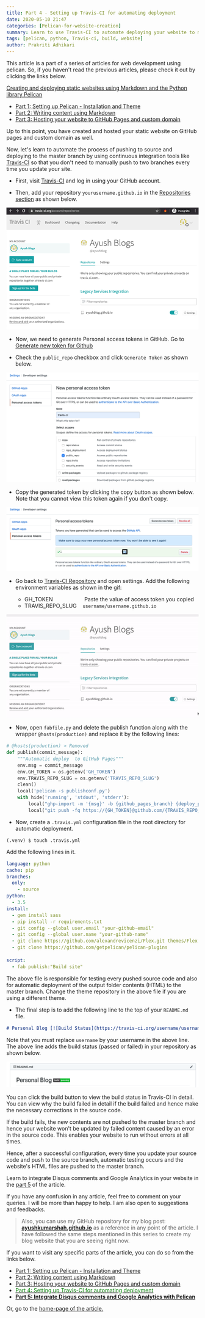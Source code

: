 ```yaml
---
title: Part 4 - Setting up Travis-CI for automating deployment
date: 2020-05-10 21:47
categories: [Pelican-for-website-creation]
summary: Learn to use Travis-CI to automate deploying your website to master branch
tags: [pelican, python, Travis-ci, build, website]
author: Prakriti Adhikari
---
```


This article is a part of a series of articles for web development using pelican. So, if you haven't read the previous
articles, please check it out by clicking the links below.

[Creating and deploying static websites using Markdown and the Python library Pelican](https://shahayush.com/2020/03/web-pelican-intro)

- [Part 1: Setting up Pelican - Installation and Theme](https://shahayush.com/2020/03/web-pelican-pt1-setup)
- [Part 2: Writing content using Markdown](https://shahayush.com/2020/03/web-pelican-pt2-markdown)
- [Part 3: Hosting your website to GitHub Pages and custom domain](https://shahayush.com/2020/03/web-pelican-pt3-hosting)

Up to this point, you have created and hosted your static website on GitHub pages and custom domain as well.

Now, let's learn to automate the process of pushing to source and deploying to the master branch by using continuous integration
tools like [Travis-CI](https://travis-ci.org/) so that you don't need to manually push to two branches every time you
update your site.

- First, visit [Travis-CI](https://travis-ci.org/) and log in using your GitHub account.

- Then, add your repository `yourusername.github.io` in the [Repositories section](https://travis-ci.org/account/repositories) as shown below.

![travis-repo](/assets/img/sample/travis-repo.png)

- Now, we need to generate Personal access tokens in GitHub. Go to [Generate new token for Github](https://github.com/settings/tokens/new)

- Check the `public_repo` checkbox and click `Generate Token` as shown below.

![public_repo](/assets/img/sample/public-repo.png)

- Copy the generated token by clicking the copy button as shown below. Note that you cannot view this token again if you don't copy.

![access-token](/assets/img/sample/access-token.png)

- Go back to [Travis-CI Repository](https://travis-ci.org/account/repositories) and open settings. Add the following environment variables as shown in the gif:

    - GH_TOKEN &nbsp;&nbsp;&nbsp;&nbsp;&nbsp;&nbsp;&nbsp;&nbsp;&nbsp;&nbsp;&nbsp;&nbsp;&nbsp;&nbsp;&nbsp;&nbsp;&nbsp;&nbsp;&nbsp; Paste the value of access token you copied
    - TRAVIS_REPO_SLUG &nbsp;&nbsp; `username/username.github.io`

![add-token](/assets/img/sample/add-token.gif)

- Now, open `fabfile.py` and delete the publish function along with the wrapper `@hosts(production)` and replace it by the following lines:

```python
# @hosts(production) > Removed
def publish(commit_message):
    """Automatic deploy  to GitHub Pages"""
    env.msg = commit_message
    env.GH_TOKEN = os.getenv('GH_TOKEN')
    env.TRAVIS_REPO_SLUG = os.getenv('TRAVIS_REPO_SLUG')
    clean()
    local('pelican -s publishconf.py')
    with hide('running', 'stdout', 'stderr'):
        local("ghp-import -m '{msg}' -b {github_pages_branch} {deploy_path}".format(**env))
        local("git push -fq https://{GH_TOKEN}@github.com/{TRAVIS_REPO_SLUG}.git {github_pages_branch}".format(**env))
```

- Now, create a `.travis.yml` configuration file in the root directory for automatic deployment.

```console
(.venv) $ touch .travis.yml
```

Add the following lines in it.

```yml
language: python
cache: pip
branches:
  only:
    - source
python:
  - 3.5
install:
  - gem install sass
  - pip install -r requirements.txt
  - git config --global user.email "your-github-email"
  - git config --global user.name "your-github-name"
  - git clone https://github.com/alexandrevicenzi/Flex.git themes/Flex
  - git clone https://github.com/getpelican/pelican-plugins

script:
  - fab publish:"Build site"
```

The above file is responsible for testing every pushed source code and also for automatic deployment of the output folder contents (HTML) to the master branch. Change the theme repository in the above file if you are using a different theme.

- The final step is to add the following line to the top of your `README.md` file.

```markdown
# Personal Blog [![Build Status](https://travis-ci.org/username/username.github.io.svg?branch=source)](https://travis-ci.org/username/username.github.io)
```

Note that you must replace `username` by your username in the above line. The above line adds the build status (passed or failed) in your repository as shown below.

![build](/assets/img/sample/build.png)

You can click the build button to view the build status in Travis-CI in detail. You can view why the build failed in detail if the build failed and hence make the necessary corrections in the source code.

If the build fails, the new contents are not pushed to the master branch and hence your website won't be updated by failed content caused by an error in the source code. This enables your website to run without errors at all times.

Hence, after a successful configuration, every time you update your source code and push to the source branch, automatic testing occurs and the website's HTML files are pushed to the master branch.

Learn to integrate Disqus comments and Google Analytics in your website in the [part
5](https://shahayush.com/2020/05/web-pelican-pt5-disqus-analytics) of the article.

If you have any confusion in any article, feel free to comment on your queries. I will be more than happy to help. I am
also open to suggestions and feedbacks.  

>Also, you can use my GitHub repository for my blog post: [**ayushkumarshah.github.io**](https://github.com/ayushkumarshah/ayushkumarshah.github.io/tree/pelican-backup) as a
reference in any point of the article. I have followed the same steps mentioned in this series to create my blog
website that you are seeing right now.

If you want to visit any specific parts of the article, you can do so from the links below.

- [Part 1: Setting up Pelican - Installation and Theme](https://shahayush.com/2020/03/web-pelican-pt1-setup)
- [Part 2: Writing content using Markdown](https://shahayush.com/2020/03/web-pelican-pt2-markdown)
- [Part 3: Hosting your website to GitHub Pages and custom domain](https://shahayush.com/2020/03/web-pelican-pt3-hosting)
- [<span style="color:green">Part 4: Setting up Travis-CI for automating deployment</span>](https://shahayush.com/2020/05/web-pelican-pt4-travisci)
- [**Part 5: Integrate Disqus comments and Google Analytics with Pelican**](https://shahayush.com/2020/05/web-pelican-pt5-disqus-analytics)


Or, go to the [home-page of the article.](https://shahayush.com/2020/03/web-pelican-intro)
